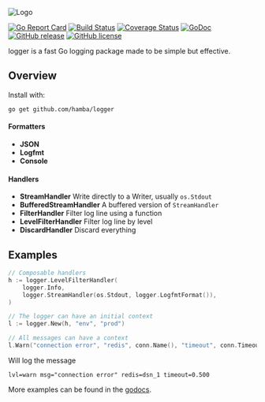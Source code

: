 ![Logo](http://svg.wiersma.co.za/hamba/project?title=logger&tag=fast%20Go%20logger)

[![Go Report Card](https://goreportcard.com/badge/github.com/hamba/logger)](https://goreportcard.com/report/github.com/hamba/logger)
[![Build Status](https://travis-ci.com/hamba/logger.svg?branch=master)](https://travis-ci.com/hamba/logger)
[![Coverage Status](https://coveralls.io/repos/github/hamba/logger/badge.svg?branch=master)](https://coveralls.io/github/hamba/logger?branch=master)
[![GoDoc](https://godoc.org/github.com/hamba/logger?status.svg)](https://godoc.org/github.com/hamba/logger)
[![GitHub release](https://img.shields.io/github/release/hamba/logger.svg)](https://github.com/hamba/logger/releases)
[![GitHub license](https://img.shields.io/badge/license-MIT-blue.svg)](https://raw.githubusercontent.com/hamba/logger/master/LICENSE)

logger is a fast Go logging package made to be simple but effective.

## Overview

Install with:

```shell
go get github.com/hamba/logger
```

#### Formatters

* **JSON**
* **Logfmt**
* **Console**

#### Handlers

* **StreamHandler** Write directly to a Writer, usually `os.Stdout`
* **BufferedStreamHandler** A buffered version of `StreamHandler`
* **FilterHandler** Filter log line using a function
* **LevelFilterHandler** Filter log line by level
* **DiscardHandler** Discard everything

## Examples

```go
// Composable handlers
h := logger.LevelFilterHandler(
    logger.Info,
    logger.StreamHandler(os.Stdout, logger.LogfmtFormat()),
)

// The logger can have an initial context
l := logger.New(h, "env", "prod")

// All messages can have a context
l.Warn("connection error", "redis", conn.Name(), "timeout", conn.Timeout())
```

Will log the message

```
lvl=warn msg="connection error" redis=dsn_1 timeout=0.500
```

More examples can be found in the [godocs](https://godoc.org/github.com/hamba/logger).
